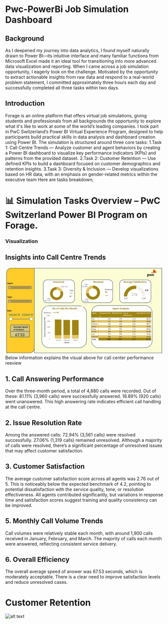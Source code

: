 # Pwc-PowerBi Job Simulation Dashboard

## Background 
As I deepened my journey into data analytics, I found myself naturally drawn to Power BI—its intuitive interface and many familiar functions from Microsoft Excel made it an ideal tool for transitioning into more advanced data visualization and reporting.
When I came across a job simulation opportunity, I eagerly took on the challenge. Motivated by the opportunity to extract actionable insights from raw data and respond to a real-world problem statement, I committed approximately three hours each day and successfully completed all three tasks within two days.
## Introduction 
Forage is an online platform that offers virtual job simulations, giving students and professionals from all backgrounds the opportunity to explore what it's like to work at some of the world’s leading companies.
I took part in PwC Switzerland’s Power BI Virtual Experience Program, designed to help participants build practical skills in data analysis and dashboard creation using Power BI.
The simulation is structured around three core tasks:
1.Task 1: Call Centre Trends — Analyze customer and agent behaviors by creating a Power BI dashboard to visualize key performance indicators (KPIs) and patterns from the provided dataset.
2.Task 2: Customer Retention — Use defined KPIs to build a dashboard focused on customer demographics and retention insights.
3.Task 3: Diversity & Inclusion — Develop visualizations based on HR data, with an emphasis on gender-related metrics within the executive team
Here are tasks breakdown;
# 📊 Simulation Tasks Overview – PwC Switzerland Power BI Program on Forage.
### Visualization 
## Insights into Call Centre Trends
![alt text](https://github.com/HenryUnaeze/Pwc-Project-/blob/main/Pwc%20Task1.png)
Below information explains the visual above for call center performance reeview 

## 1. Call Answering Performance
Over the three-month period, a total of 4,880 calls were recorded. Out of these:
81.11% (3,960 calls) were successfully answered.
18.89% (920 calls) went unanswered.
This high answering rate indicates efficient call handling at the call centre.
## 2. Issue Resolution Rate
Among the answered calls:
72.94% (3,561 calls) were resolved successfully.
27.06% (1,319 calls) remained unresolved.
Although a majority of calls were resolved, there’s a significant percentage of unresolved issues that may affect customer satisfaction.
## 3. Customer Satisfaction
The average customer satisfaction score across all agents was 2.76 out of 5.
This is noticeably below the expected benchmark of 4.2, pointing to potential dissatisfaction with the service quality, tone, or resolution effectiveness.
All agents contributed significantly, but variations in response time and satisfaction scores suggest training and quality consistency can be improved.
## 5. Monthly Call Volume Trends
Call volumes were relatively stable each month, with around 1,900 calls received in January, February, and March.
The majority of calls each month were answered, reflecting consistent service delivery.
## 6. Overall Efficiency
The overall average speed of answer was 67.53 seconds, which is moderately acceptable.
There is a clear need to improve satisfaction levels and reduce unresolved cases.

# Customer Retention 
![alt text]()
